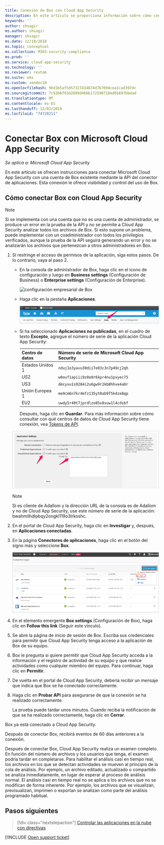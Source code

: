 ```yaml
---
title: Conexión de Box con Cloud App Security
description: En este artículo se proporciona información sobre cómo conectar la aplicación de Box con Cloud App Security mediante el conector de API para la visibilidad y el control del uso.
keywords: ''
author: shsagir
ms.author: shsagir
manager: shsagir
ms.date: 12/10/2018
ms.topic: conceptual
ms.collection: M365-security-compliance
ms.prod: ''
ms.service: cloud-app-security
ms.technology: ''
ms.reviewer: reutam
ms.suite: ems
ms.custom: seodec18
ms.openlocfilehash: 9bd1b5af5d57327434874d7b7694cea1cad397dc
ms.sourcegitcommit: 7c93b6f93d2699d466b172590710ed01697bbdad
ms.translationtype: MT
ms.contentlocale: es-ES
ms.lasthandoff: 12/03/2019
ms.locfileid: "74720211"
---
```

# <a name="connect-box-to-microsoft-cloud-app-security"></a>Conectar Box con Microsoft Cloud App Security

*Se aplica a: Microsoft Cloud App Security*

En este artículo se ofrecen instrucciones para conectar Microsoft Cloud App Security con una cuenta de Box existente mediante la API del conector de aplicaciones. Esta conexión le ofrece visibilidad y control del uso de Box.

## <a name="how-to-connect-box-to-cloud-app-security"></a>Cómo conectar Box con Cloud App Security

> [!NOTE]
> Si se implementa con una cuenta que no es una cuenta de administrador, se produce un error en la prueba de la API y no se permite a Cloud App Security analizar todos los archivos de Box. Si esto supone un problema, puede implementar con un coadministrador con todos los privilegios verificados, aunque la prueba de la API seguirá generando un error y no se analizarán los archivos que pertenezcan a otros administradores en Box.

1. Si restringe el acceso de permisos de la aplicación, siga estos pasos. De lo contrario, vaya al paso 2.

    - En la consola de administrador de Box, haga clic en el icono de configuración y luego en **Business settings** (Configuración de Business) o **Enterprise settings** (Configuración de Enterprise).

         ![configuración empresarial de Box](media/box-business-settings.png "configuración empresarial de Box")

    - Haga clic en la pestaña **Aplicaciones**.

         ![aplicaciones de Box](media/box-apps.png "aplicaciones de Box")

    - Si ha seleccionado **Aplicaciones no publicadas**, en el cuadro de texto **Excepto**, agregue el número de serie de la aplicación Cloud App Security:

         |Centro de datos|Número de serie de Microsoft Cloud App Security|
         |----|----|
         |Estados Unidos 1| `nduj1o3yavu30dii7e03c3n7p49cj2qh`|
         |US2|`w0ouf1apiii9z8o0r6kpr4nu1pvyec75`|
         |US3|`dmcyvu1s9284i2u6gw9r2kb0hhve4a0r`|
         |Unión Europea 1|`me9cm6n7kr4mfz135yt0ab9f5k4ze8qp`|
         |EU2|`uwdy5r40t7jprdlzo85v8suw1l4cdsbf`|

        Después, haga clic en **Guardar**. Para más información sobre cómo consultar con qué centros de datos de Cloud App Security tiene conexión, vea [Tokens de API](api-tokens.md).

    ![configuración del cuadro Excepto de Box](media/box-settings-except-for.png)

    > [!NOTE]
    > Si es cliente de Adallom y la dirección URL de la consola es de Adallom y no de Cloud App Security, use este número de serie de la aplicación: bwahmilhdlpbqy2ongkl119o3lrkoshc.

2. En el portal de Cloud App Security, haga clic en **Investigar** y, después, en **Aplicaciones conectadas**.

3. En la página **Conectores de aplicaciones**, haga clic en el botón del signo más y seleccione **Box**.

    ![cuadro conectar](media/connect-box.png "conectar Box")

4. En el elemento emergente **Box settings** (Configuración de Box), haga clic en **Follow this link** (Seguir este vínculo).

5. Se abre la página de inicio de sesión de Box. Escriba sus credenciales para permitir que Cloud App Security tenga acceso a la aplicación de Box de su equipo.

6. Box le pregunta si quiere permitir que Cloud App Security acceda a la información y el registro de actividad de su equipo y que realice actividades como cualquier miembro del equipo. Para continuar, haga clic en **Permitir**.

7. De vuelta en el portal de Cloud App Security, debería recibir un mensaje que indica que Box se ha conectado correctamente.

8. Haga clic en **Probar API** para asegurarse de que la conexión se ha realizado correctamente.

    La prueba puede tardar unos minutos. Cuando reciba la notificación de que se ha realizado correctamente, haga clic en **Cerrar**.

Box ya está conectado a Cloud App Security.

Después de conectar Box, recibirá eventos de 60 días anteriores a la conexión.

Después de conectar Box, Cloud App Security realiza un examen completo. En función del número de archivos y los usuarios que tenga, el examen podría tardar en completarse. Para habilitar el análisis casi en tiempo real, los archivos en los que se detectan actividades se mueven al principio de la cola de análisis. Por ejemplo, un archivo editado, actualizado o compartido se analiza inmediatamente, en lugar de esperar al proceso de análisis normal. El análisis casi en tiempo real no se aplica a los archivos que no se modifican de forma inherente. Por ejemplo, los archivos que se visualizan, previsualizan, imprimen o exportan se analizan como parte del análisis programado habitual.

## <a name="next-steps"></a>Pasos siguientes

> [!div class="nextstepaction"]
> [Controlar las aplicaciones en la nube con directivas](control-cloud-apps-with-policies.md)

[!INCLUDE [Open support ticket](includes/support.md)]
